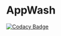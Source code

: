 # AppWash

[![Codacy Badge](https://app.codacy.com/project/badge/Grade/90e8d418439f4fb0ac2e0f18ca7672cf)](https://www.codacy.com/gh/Itscollinesnow/AppWash/dashboard?utm_source=github.com&amp;utm_medium=referral&amp;utm_content=Itscollinesnow/AppWash&amp;utm_campaign=Badge_Grade)
